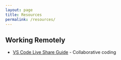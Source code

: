 ```yaml
---
layout: page
title: Resources
permalink: /resources/
---
```


## Working Remotely
- [VS Code Live Share Guide](liveshare) - Collaborative coding
